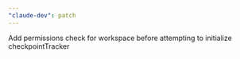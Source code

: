 ```yaml
---
"claude-dev": patch
---
```


Add permissions check for workspace before attempting to initialize checkpointTracker
